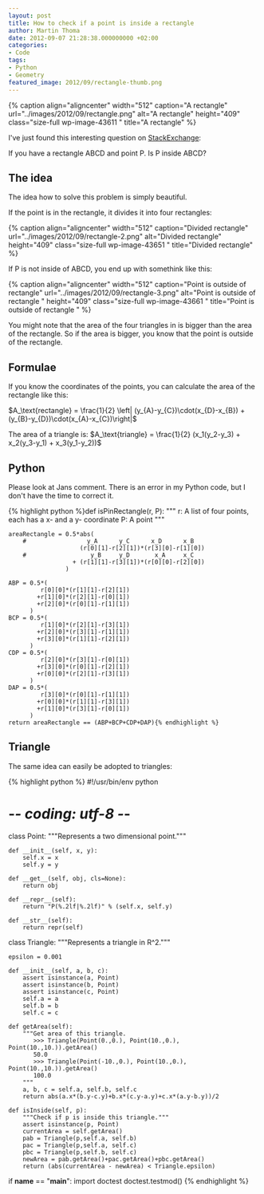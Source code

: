 ```yaml
---
layout: post
title: How to check if a point is inside a rectangle
author: Martin Thoma
date: 2012-09-07 21:28:38.000000000 +02:00
categories:
- Code
tags:
- Python
- Geometry
featured_image: 2012/09/rectangle-thumb.png
---
```

{% caption align="aligncenter" width="512" caption="A rectangle" url="../images/2012/09/rectangle.png" alt="A rectangle"  height="409" class="size-full wp-image-43611 " title="A rectangle" %}

I've just found this interesting question on <a href="http://math.stackexchange.com/q/190111/6876">StackExchange</a>:

If you have a rectangle ABCD and point P. Is P inside ABCD?

<h2>The idea</h2>
The idea how to solve this problem is simply beautiful. 

If the point is in the rectangle, it divides it into four rectangles:

{% caption align="aligncenter" width="512" caption="Divided rectangle" url="../images/2012/09/rectangle-2.png" alt="Divided rectangle"  height="409" class="size-full wp-image-43651 " title="Divided rectangle" %}

If P is not inside of ABCD, you end up with somethink like this:

{% caption align="aligncenter" width="512" caption="Point is outside of rectangle" url="../images/2012/09/rectangle-3.png" alt="Point is outside of rectangle "  height="409" class="size-full wp-image-43661 " title="Point is outside of rectangle " %}

You might note that the area of the four triangles in is bigger than the area of the rectangle. So if the area is bigger, you know that the point is outside of the rectangle.

<h2>Formulae</h2>
If you know the coordinates of the points, you can calculate the area of the rectangle like this:

$A_\text{rectangle} = \frac{1}{2} \left| (y_{A}-y_{C})\cdot(x_{D}-x_{B}) + (y_{B}-y_{D})\cdot(x_{A}-x_{C})\right|$

The area of a triangle is:
$A_\text{triangle} = \frac{1}{2} (x_1(y_2-y_3) + x_2(y_3-y_1) + x_3(y_1-y_2))$

<h2>Python</h2>
<div class="important">Please look at Jans comment. There is an error in my Python code, but I don't have the time to correct it.</div>

{% highlight python %}def isPinRectangle(r, P):
    """ 
        r: A list of four points, each has a x- and a y- coordinate
        P: A point
    """

    areaRectangle = 0.5*abs(
        #                 y_A      y_C      x_D      x_B          
                        (r[0][1]-r[2][1])*(r[3][0]-r[1][0]) 
        #                  y_B     y_D       x_A     x_C
                      + (r[1][1]-r[3][1])*(r[0][0]-r[2][0])
                    )

    ABP = 0.5*(
             r[0][0]*(r[1][1]-r[2][1])
            +r[1][0]*(r[2][1]-r[0][1])
            +r[2][0]*(r[0][1]-r[1][1])
          )
    BCP = 0.5*(
             r[1][0]*(r[2][1]-r[3][1])
            +r[2][0]*(r[3][1]-r[1][1])
            +r[3][0]*(r[1][1]-r[2][1])
          )
    CDP = 0.5*(
             r[2][0]*(r[3][1]-r[0][1])
            +r[3][0]*(r[0][1]-r[2][1])
            +r[0][0]*(r[2][1]-r[3][1])
          )
    DAP = 0.5*(
             r[3][0]*(r[0][1]-r[1][1])
            +r[0][0]*(r[1][1]-r[3][1])
            +r[1][0]*(r[3][1]-r[0][1])
          )
    return areaRectangle == (ABP+BCP+CDP+DAP){% endhighlight %}

<h2>Triangle</h2>
The same idea can easily be adopted to triangles:

{% highlight python %}
#!/usr/bin/env python
# -*- coding: utf-8 -*-

class Point:
    """Represents a two dimensional point."""

    def __init__(self, x, y):
        self.x = x
        self.y = y

    def __get__(self, obj, cls=None):
        return obj

    def __repr__(self):
        return "P(%.2lf|%.2lf)" % (self.x, self.y)

    def __str__(self):
        return repr(self)

class Triangle:
    """Represents a triangle in R^2."""

    epsilon = 0.001

    def __init__(self, a, b, c):
        assert isinstance(a, Point)
        assert isinstance(b, Point)
        assert isinstance(c, Point)
        self.a = a
        self.b = b
        self.c = c
        
    def getArea(self):
        """Get area of this triangle.
           >>> Triangle(Point(0.,0.), Point(10.,0.), Point(10.,10.)).getArea()
           50.0
           >>> Triangle(Point(-10.,0.), Point(10.,0.), Point(10.,10.)).getArea()
           100.0
        """
        a, b, c = self.a, self.b, self.c
        return abs(a.x*(b.y-c.y)+b.x*(c.y-a.y)+c.x*(a.y-b.y))/2

    def isInside(self, p):
        """Check if p is inside this triangle."""
        assert isinstance(p, Point)
        currentArea = self.getArea()
        pab = Triangle(p,self.a, self.b)
        pac = Triangle(p,self.a, self.c)
        pbc = Triangle(p,self.b, self.c)
        newArea = pab.getArea()+pac.getArea()+pbc.getArea()
        return (abs(currentArea - newArea) < Triangle.epsilon)

if __name__ == "__main__":
    import doctest
    doctest.testmod()
{% endhighlight %}
